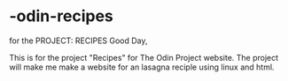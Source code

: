 # -odin-recipes
for the PROJECT: RECIPES
Good Day,

This is for the project "Recipes" for The Odin Project website. The project will make me make a website for an lasagna reciple using linux and html. 